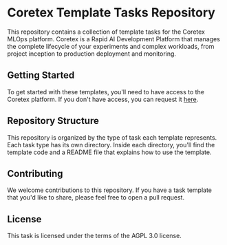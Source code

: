 # Coretex Template Tasks Repository

This repository contains a collection of template tasks for the Coretex MLOps platform. Coretex is a Rapid AI Development Platform that manages the complete lifecycle of your experiments and complex workloads, from project inception to production deployment and monitoring.

## Getting Started

To get started with these templates, you'll need to have access to the Coretex platform. If you don't have access, you can request it [here](https://www.coretex.ai).

## Repository Structure

This repository is organized by the type of task each template represents. Each task type has its own directory. Inside each directory, you'll find the template code and a README file that explains how to use the template.

## Contributing

We welcome contributions to this repository. If you have a task template that you'd like to share, please feel free to open a pull request.

## License

This task is licensed under the terms of the AGPL 3.0 license.
